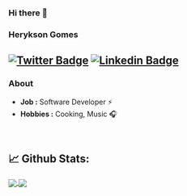 ### Hi there 👋

### Herykson Gomes

[![Twitter Badge](https://img.shields.io/badge/-Herykson_Gomes-1ca0f1?style=flat-square&logo=twitter&logoColor=white&link=https://twitter.com/HeryksonGomes)](https://twitter.com/HeryksonGomes)  [![Linkedin Badge](https://img.shields.io/badge/-Herykson_Gomes-blue?style=flat-square&logo=Linkedin&logoColor=white&link=https://www.linkedin.com/in/herykson-gomes)](https://www.linkedin.com/in/herykson-gomes)
---------------------------------------------------------------------------------------------------------------------------------------------------------------------------------
### About

-  **Job :** Software Developer :zap:	
-  **Hobbies :** Cooking, Music :headphones:

</br>

## 📈 **Github Stats:**

<a href="https://github.com/heryksongomes">
<img align="center" src="https://github-readme-stats.vercel.app/api?username=heryksongomes&show_icons=true&include_all_commits=true&theme=blue-green&count_private=true">
</a>
<a href="https://github.com/heryksongomes/github-readme-stats">
<img align="center" src="https://github-readme-stats.anuraghazra1.vercel.app/api/top-langs/?username=heryksongomes&layout=compact&theme=blue-green" />
</a>
